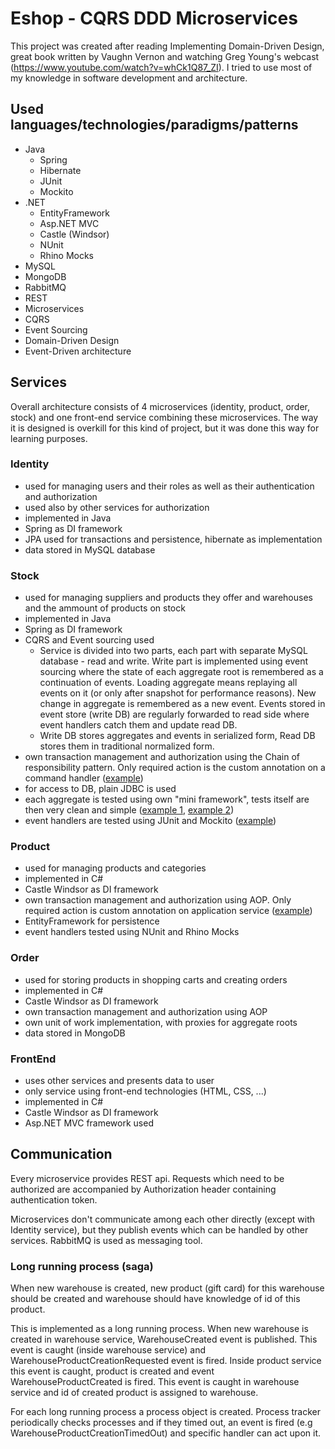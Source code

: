 # Eshop - CQRS DDD Microservices
This project was created after reading Implementing Domain-Driven Design, great book written by Vaughn Vernon and watching Greg Young's webcast (https://www.youtube.com/watch?v=whCk1Q87_ZI).
I tried to use most of my knowledge in software development and architecture. 

## Used languages/technologies/paradigms/patterns
- Java
  - Spring
  - Hibernate
  - JUnit
  - Mockito
- .NET
  - EntityFramework
  - Asp.NET MVC
  - Castle (Windsor)
  - NUnit
  - Rhino Mocks
- MySQL
- MongoDB
- RabbitMQ
- REST
- Microservices
- CQRS
- Event Sourcing
- Domain-Driven Design
- Event-Driven architecture

## Services
Overall architecture consists of 4 microservices (identity, product, order, stock) and one front-end service combining these microservices.
The way it is designed is overkill for this kind of project, but it was done this way for learning purposes.

### Identity
- used for managing users and their roles as well as their authentication and authorization
- used also by other services for authorization
- implemented in Java
- Spring as DI framework
- JPA used for transactions and persistence, hibernate as implementation
- data stored in MySQL database

### Stock
- used for managing suppliers and products they offer and warehouses and the ammount of products on stock
- implemented in Java
- Spring as DI framework
- CQRS and Event sourcing used
  - Service is divided into two parts, each part with separate MySQL database - read and write. Write part is implemented using event sourcing where the state of each aggregate root is remembered as a continuation of events. Loading aggregate means replaying all events on it (or only after snapshot for performance reasons). New change in aggregate is remembered as a new event. Events stored in event store (write DB) are regularly forwarded to read side where event handlers catch them and update read DB.
  - Write DB stores aggregates and events in serialized form, Read DB stores them in traditional normalized form. 
- own transaction management and authorization using the Chain of responsibility pattern. Only required action is the custom annotation on a command handler ([example](https://github.com/mayoturis/eshop-cqrs-ddd-microservices-excercise/blob/master/java/eshop-cqrs-ddd-microservices-excercise/stock/src/main/java/com/marekturis/stock/application/commandhandlers/IncreaseProductAmmountInWarehouseHandler.java)) 
- for access to DB, plain JDBC is used 
- each aggregate is tested using own "mini framework", tests itself are then very clean and simple ([example 1](https://github.com/mayoturis/eshop-cqrs-ddd-microservices-excercise/blob/master/java/eshop-cqrs-ddd-microservices-excercise/stock/src/test/java/com/marekturis/stock/test/domain/warehouse/WhenExistingProductIsAddedToWarehouse.java), [example 2](https://github.com/mayoturis/eshop-cqrs-ddd-microservices-excercise/blob/master/java/eshop-cqrs-ddd-microservices-excercise/stock/src/test/java/com/marekturis/stock/test/domain/warehouse/WhenNewProductIsAddedToWarehouse.java))
- event handlers are tested using JUnit and Mockito ([example](https://github.com/mayoturis/eshop-cqrs-ddd-microservices-excercise/blob/master/java/eshop-cqrs-ddd-microservices-excercise/stock/src/test/java/com/marekturis/stock/test/application/eventhandlers/WarehouseProductCreatedHandlerTest.java))

### Product
- used for managing products and categories
- implemented in C#
- Castle Windsor as DI framework
- own transaction management and authorization using AOP. Only required action is custom annotation on application service ([example](https://github.com/mayoturis/eshop-cqrs-ddd-microservices-excercise/blob/master/dotnet/eshop-cqrs-ddd-microservices-excercise/Com.Marekturis.Product2/Model/Application/Services/CategoryApplicationService.cs))
- EntityFramework for persistence
- event handlers tested using NUnit and Rhino Mocks

### Order
- used for storing products in shopping carts and creating orders
- implemented in C#
- Castle Windsor as DI framework
- own transaction management and authorization using AOP
- own unit of work implementation, with proxies for aggregate roots
- data stored in MongoDB

### FrontEnd
- uses other services and presents data to user
- only service using front-end technologies (HTML, CSS, ...)
- implemented in C#
- Castle Windsor as DI framework
- Asp.NET MVC framework used

## Communication
Every microservice provides REST api. Requests which need to be authorized are accompanied by Authorization header containing authentication token.

Microservices don't communicate among each other directly (except with Identity service), but they publish events which can be handled by other services. RabbitMQ is used as messaging tool.

### Long running process (saga)
When new warehouse is created, new product (gift card) for this warehouse should be created and warehouse should have knowledge of id of this product.

This is implemented as a long running process. When new warehouse is created in warehouse service, WarehouseCreated event is published. This event is caught (inside warehouse service) and WarehouseProductCreationRequested event is fired. Inside product service this event is caught, product is created and event WarehouseProductCreated is fired. This event is caught in warehouse service and id of created product is assigned to warehouse.

For each long running process a process object is created. Process tracker periodically checks processes and if they timed out, an event is fired (e.g WarehouseProductCreationTimedOut) and specific handler can act upon it.

